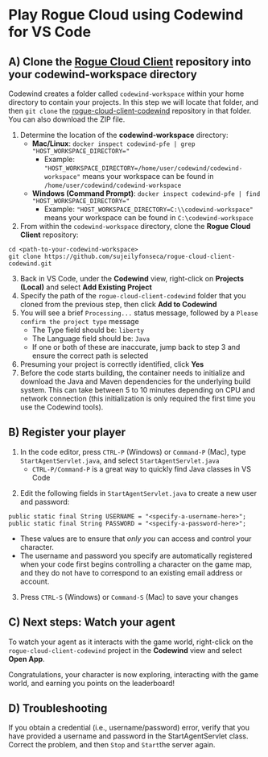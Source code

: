 # Play Rogue Cloud using Codewind for VS Code #


## A) Clone the [Rogue Cloud Client](https://github.com/sujeilyfonseca/rogue-cloud-client-codewind) repository into your codewind-workspace directory ##

Codewind creates a folder called `codewind-workspace` within your home directory to contain your projects. In this step we will locate that folder, and then `git clone` the [rogue-cloud-client-codewind](https://github.com/sujeilyfonseca/rogue-cloud-client-codewind) repository in that folder. You can also download the ZIP file. 

1. Determine the location of the **codewind-workspace** directory:
   * **Mac/Linux**: `docker inspect codewind-pfe | grep "HOST_WORKSPACE_DIRECTORY="`
     * Example: `"HOST_WORKSPACE_DIRECTORY=/home/user/codewind/codewind-workspace"` means your workspace can be found in `/home/user/codewind/codewind-workspace`
   * **Windows (Command Prompt)**: `docker inspect codewind-pfe | find "HOST_WORKSPACE_DIRECTORY="`
     * Example: `"HOST_WORKSPACE_DIRECTORY=C:\\codewind-workspace"` means your workspace can be found in `C:\codewind-workspace`
2. From within the `codewind-workspace` directory, clone the **Rogue Cloud Client** repository:
  ```
  cd <path-to-your-codewind-workspace>
  git clone https://github.com/sujeilyfonseca/rogue-cloud-client-codewind.git
  ```
3. Back in VS Code, under the **Codewind** view, right-click on **Projects (Local)** and select **Add Existing Project** 
4. Specify the path of the `rogue-cloud-client-codewind` folder that you cloned from the previous step, then click **Add to Codewind**
5. You will see a brief `Processing...` status message, followed by a `Please confirm the project type` message
   * The Type field should be: `liberty`
   * The Language field should be: `Java`
   * If one or both of these are inaccurate, jump back to step 3 and ensure the correct path is selected
6. Presuming your project is correctly identified, click **Yes**
7. Before the code starts building, the container needs to initialize and download the Java and Maven dependencies for the underlying build system. This can take between 5 to 10 minutes depending on CPU and network connection (this initialization is only required the first time you use the Codewind tools).


## B) Register your player ##
1. In the code editor, press ``CTRL-P`` (Windows) or  ``Command-P`` (Mac), type ``StartAgentServlet.java``, and select ``StartAgentServlet.java``
   * ``CTRL-P/Command-P`` is a great way to quickly find Java classes in VS Code

2) Edit the following fields in `StartAgentServlet.java` to create a new user and password:
```
public static final String USERNAME = "<specify-a-username-here>";
public static final String PASSWORD = "<specify-a-password-here>";
```
   * These values are to ensure that *only you* can access and control your character.
   * The username and password you specify are automatically registered when your code first begins controlling a character on the game map, and they do not have to correspond to an existing email address or account.

3) Press ``CTRL-S`` (Windows) or ``Command-S`` (Mac) to save your changes


## C) Next steps: Watch your agent ##

To watch your agent as it interacts with the game world, right-click on the `rogue-cloud-client-codewind` project in the **Codewind** view and select **Open App**.

Congratulations, your character is now exploring, interacting with the game world, and earning you points on the leaderboard!


## D) Troubleshooting ##
If you obtain a credential (i.e., username/password) error, verify that you have provided a username and password in the StartAgentServlet class. Correct the problem, and then `Stop` and `Start`the server again.
